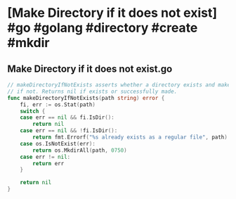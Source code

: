 # [Make Directory if it does not exist] #go #golang #directory #create #mkdir

## Make Directory if it does not exist.go

```go
// makeDirectoryIfNotExists asserts whether a directory exists and makes it
// if not. Returns nil if exists or successfully made.
func makeDirectoryIfNotExists(path string) error {
	fi, err := os.Stat(path)
	switch {
	case err == nil && fi.IsDir():
		return nil
	case err == nil && !fi.IsDir():
		return fmt.Errorf("%s already exists as a regular file", path)
	case os.IsNotExist(err):
		return os.MkdirAll(path, 0750)
	case err != nil:
		return err
	}

	return nil
}
```

